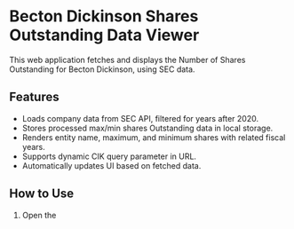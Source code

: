 # Becton Dickinson Shares Outstanding Data Viewer

This web application fetches and displays the Number of Shares Outstanding for Becton Dickinson, using SEC data.

## Features
- Loads company data from SEC API, filtered for years after 2020.
- Stores processed max/min shares Outstanding data in local storage.
- Renders entity name, maximum, and minimum shares with related fiscal years.
- Supports dynamic CIK query parameter in URL.
- Automatically updates UI based on fetched data.

## How to Use
1. Open the 
